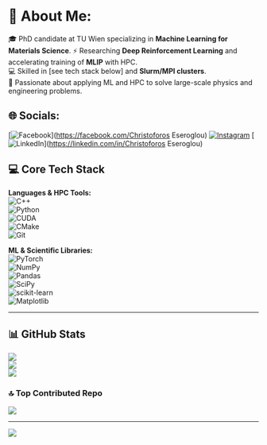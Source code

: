 # 💫 About Me:

🎓 PhD candidate at TU Wien specializing in **Machine Learning for Materials Science**.
⚡ Researching **Deep Reinforcement Learning** and accelerating training of **MLIP** with HPC.  
💻 Skilled in [see tech stack below] and **Slurm/MPI clusters**.  
🚀 Passionate about applying ML and HPC to solve large-scale physics and engineering problems.


## 🌐 Socials:
[![Facebook](https://img.shields.io/badge/Facebook-%231877F2.svg?logo=Facebook&logoColor=white)](https://facebook.com/Christoforos Eseroglou) [![Instagram](https://img.shields.io/badge/Instagram-%23E4405F.svg?logo=Instagram&logoColor=white)](https://instagram.com/chrisanem96) [![LinkedIn](https://img.shields.io/badge/LinkedIn-%230077B5.svg?logo=linkedin&logoColor=white)](https://linkedin.com/in/Christoforos Eseroglou) 

## 💻 Core Tech Stack  
**Languages & HPC Tools:**  
![C++](https://img.shields.io/badge/C++20-%2300599C.svg?style=for-the-badge&logo=cplusplus&logoColor=white)  
![Python](https://img.shields.io/badge/Python-3670A0?style=for-the-badge&logo=python&logoColor=ffdd54)  
![CUDA](https://img.shields.io/badge/CUDA-%2300751a.svg?style=for-the-badge&logo=nvidia&logoColor=white)  
![CMake](https://img.shields.io/badge/CMake-%23008FBA.svg?style=for-the-badge&logo=cmake&logoColor=white)  
![Git](https://img.shields.io/badge/Git-%23F05033.svg?style=for-the-badge&logo=git&logoColor=white)

**ML & Scientific Libraries:**  
![PyTorch](https://img.shields.io/badge/PyTorch-%23EE4C2C.svg?style=for-the-badge&logo=PyTorch&logoColor=white)  
![NumPy](https://img.shields.io/badge/NumPy-%23013243.svg?style=for-the-badge&logo=numpy&logoColor=white)  
![Pandas](https://img.shields.io/badge/Pandas-%23150458.svg?style=for-the-badge&logo=pandas&logoColor=white)  
![SciPy](https://img.shields.io/badge/SciPy-%230C55A5.svg?style=for-the-badge&logo=scipy&logoColor=white)  
![scikit-learn](https://img.shields.io/badge/scikit--learn-%23F7931E.svg?style=for-the-badge&logo=scikit-learn&logoColor=white)  
![Matplotlib](https://img.shields.io/badge/Matplotlib-%23ffffff.svg?style=for-the-badge&logo=Matplotlib&logoColor=black)

---

## 📊 GitHub Stats  
![](https://github-readme-stats.vercel.app/api?username=eser-chr&theme=dark&hide_border=false&include_all_commits=false&count_private=false)  
![](https://github-readme-streak-stats.herokuapp.com/?user=eser-chr&theme=dark&hide_border=false)  
![](https://github-readme-stats.vercel.app/api/top-langs/?username=eser-chr&theme=dark&hide_border=false&layout=compact)


### 🔝 Top Contributed Repo
![](https://github-contributor-stats.vercel.app/api?username=eser-chr&limit=5&theme=dark&combine_all_yearly_contributions=true)

---
[![](https://visitcount.itsvg.in/api?id=eser-chr&icon=0&color=0)](https://visitcount.itsvg.in)

<!-- Proudly created with GPRM ( https://gprm.itsvg.in ) -->
